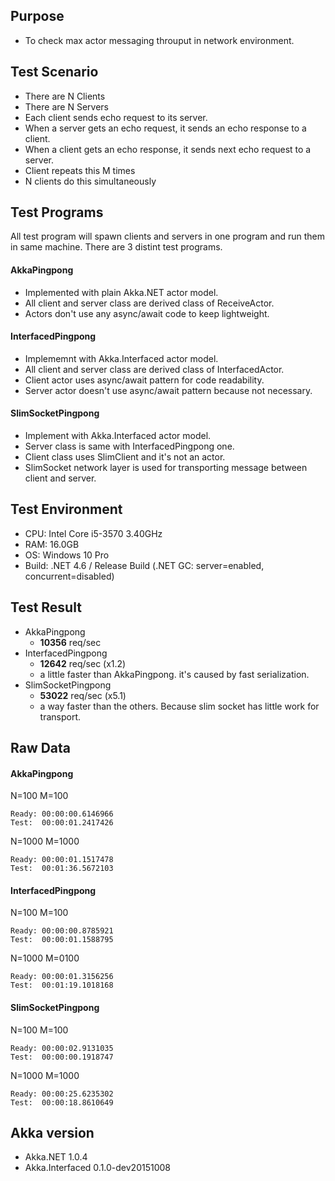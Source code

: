 ## Purpose

 - To check max actor messaging throuput in network environment.

## Test Scenario

 - There are N Clients
 - There are N Servers
 - Each client sends echo request to its server.
 - When a server gets an echo request, it sends an echo response to a client.
 - When a client gets an echo response, it sends next echo request to a server.
 - Client repeats this M times
 - N clients do this simultaneously

## Test Programs

All test program will spawn clients and servers in one program and run them in same machine.
There are 3 distint test programs.

#### AkkaPingpong

 - Implemented with plain Akka.NET actor model.
 - All client and server class are derived class of ReceiveActor.
 - Actors don't use any async/await code to keep lightweight.

#### InterfacedPingpong

 - Implememnt with Akka.Interfaced actor model.
 - All client and server class are derived class of InterfacedActor.
 - Client actor uses async/await pattern for code readability.
 - Server actor doesn't use async/await pattern because not necessary.

#### SlimSocketPingpong

 - Implement with Akka.Interfaced actor model.
 - Server class is same with InterfacedPingpong one.
 - Client class uses SlimClient and it's not an actor.
 - SlimSocket network layer is used for transporting message between client and server.

## Test Environment

 - CPU: Intel Core i5-3570 3.40GHz
 - RAM: 16.0GB
 - OS: Windows 10 Pro
 - Build: .NET 4.6 / Release Build (.NET GC: server=enabled, concurrent=disabled)

## Test Result

 - AkkaPingpong
   - **10356** req/sec
 - InterfacedPingpong
   - **12642** req/sec (x1.2)
   - a little faster than AkkaPingpong. it's caused by fast serialization.
 - SlimSocketPingpong
   - **53022** req/sec (x5.1)
   - a way faster than the others. Because slim socket has little work for transport.

## Raw Data

#### AkkaPingpong

N=100 M=100
```
Ready: 00:00:00.6146966
Test:  00:00:01.2417426
```

N=1000 M=1000
```
Ready: 00:00:01.1517478
Test:  00:01:36.5672103
```

#### InterfacedPingpong

N=100 M=100
```
Ready: 00:00:00.8785921
Test:  00:00:01.1588795
```

N=1000 M=0100
```
Ready: 00:00:01.3156256
Test:  00:01:19.1018168
```

#### SlimSocketPingpong

N=100 M=100
```
Ready: 00:00:02.9131035
Test:  00:00:00.1918747
```

N=1000 M=1000
```
Ready: 00:00:25.6235302
Test:  00:00:18.8610649
```

## Akka version

 - Akka.NET 1.0.4
 - Akka.Interfaced 0.1.0-dev20151008
